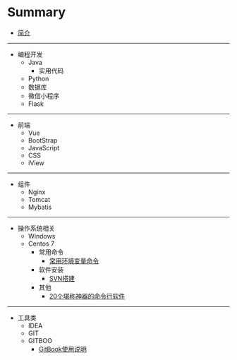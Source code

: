 # Summary

* [简介](README.md)

-----
* 编程开发
    * Java
        * 实用代码
    * Python
    * 数据库
    * 微信小程序
    * Flask

-----
* 前端
    * Vue
    * BootStrap
    * JavaScript
    * CSS
    * iView

-----
* 组件
    * Nginx
    * Tomcat
    * Mybatis

-----
* 操作系统相关
    * Windows
    * Centos 7
        * 常用命令
            * [常用环境变量命令](md/centos/Centos常用环境变量命令.md)
        * 软件安装
            * [SVN搭建](md/centos/Centos7搭建SVN.md)
        * 其他
            -   [20个堪称神器的命令行软件](md/centos/20个堪称神器的命令行软件.md)

-----
* 工具类
    * IDEA
    * GIT
    * GITBOO
        * [GitBook使用说明](md/tools/gitbook使用说明.md)

